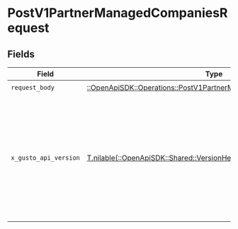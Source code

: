 # PostV1PartnerManagedCompaniesRequest


## Fields

| Field                                                                                                                                                                                                                        | Type                                                                                                                                                                                                                         | Required                                                                                                                                                                                                                     | Description                                                                                                                                                                                                                  |
| ---------------------------------------------------------------------------------------------------------------------------------------------------------------------------------------------------------------------------- | ---------------------------------------------------------------------------------------------------------------------------------------------------------------------------------------------------------------------------- | ---------------------------------------------------------------------------------------------------------------------------------------------------------------------------------------------------------------------------- | ---------------------------------------------------------------------------------------------------------------------------------------------------------------------------------------------------------------------------- |
| `request_body`                                                                                                                                                                                                               | [::OpenApiSDK::Operations::PostV1PartnerManagedCompaniesRequestBody](../../models/operations/postv1partnermanagedcompaniesrequestbody.md)                                                                                    | :heavy_check_mark:                                                                                                                                                                                                           | N/A                                                                                                                                                                                                                          |
| `x_gusto_api_version`                                                                                                                                                                                                        | [T.nilable(::OpenApiSDK::Shared::VersionHeader)](../../models/shared/versionheader.md)                                                                                                                                       | :heavy_minus_sign:                                                                                                                                                                                                           | Determines the date-based API version associated with your API call. If none is provided, your application's [minimum API version](https://docs.gusto.com/embedded-payroll/docs/api-versioning#minimum-api-version) is used. |
